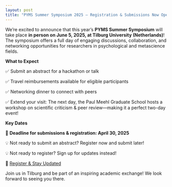 ```yaml
---
layout: post
title: "PYMS Summer Symposium 2025 – Registration & Submissions Now Open!"
---
```


We’re excited to announce that this year’s **PYMS Summer Symposium** will take place **in person on June 5, 2025, at Tilburg University (Netherlands)**! The symposium offers a full day of engaging discussions, collaboration, and networking opportunities for researchers in psychological and metascience fields.

**What to Expect**

✅ Submit an abstract for a hackathon or talk

✅ Travel reimbursements available for eligible participants

✅ Networking dinner to connect with peers

✅ Extend your visit: The next day, the Paul Meehl Graduate School hosts a workshop on scientific criticism & peer review—making it a perfect two-day event!

**Key Dates**

📅 **Deadline for submissions & registration: April 30, 2025**

💡 Not ready to submit an abstract? Register now and submit later!

💡 Not ready to register? Sign up for updates instead!

🔗 [Register & Stay Updated](https://forms.gle/NtkeVLpk91qrmmW66)

Join us in Tilburg and be part of an inspiring academic exchange! We look forward to seeing you there.




